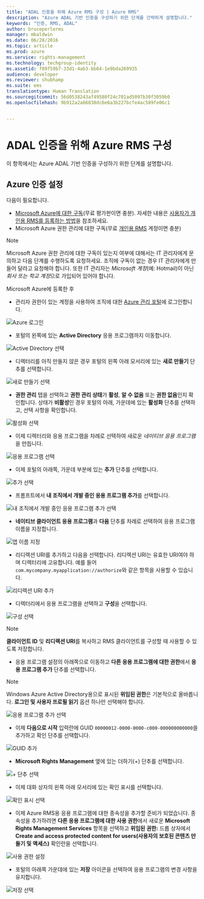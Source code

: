 ```yaml
---
title: "ADAL 인증을 위해 Azure RMS 구성 | Azure RMS"
description: "Azure ADAL 기반 인증을 구성하기 위한 단계를 간략하게 설명합니다."
keywords: "인증, RMS, ADAL"
author: bruceperlerms
manager: mbaldwin
ms.date: 06/28/2016
ms.topic: article
ms.prod: azure
ms.service: rights-management
ms.technology: techgroup-identity
ms.assetid: f89f59b7-33d1-4ab3-bb64-1e9bda269935
audience: developer
ms.reviewer: shubhamp
ms.suite: ems
translationtype: Human Translation
ms.sourcegitcommit: 56d0538243af49580f24c701ad5097b30f3059b0
ms.openlocfilehash: 9b912a2a66838dc6e6a3b227bcfe4ac589fe06c1


---
```


# ADAL 인증을 위해 Azure RMS 구성

이 항목에서는 Azure ADAL 기반 인증을 구성하기 위한 단계를 설명합니다.

## Azure 인증 설정

다음이 필요합니다.

- [Microsoft Azure에 대한 구독](https://azure.microsoft.com/en-us/)(무료 평가판이면 충분). 자세한 내용은 [사용자가 개인용 RMS를 등록하는 방법](../understand-explore/rms-for-individuals-user-sign-up.md)을 참조하세요.
- Microsoft Azure 권한 관리에 대한 구독(무료 [개인용 RMS](https://technet.microsoft.com/en-us/library/dn592127.aspx) 계정이면 충분)

> [!NOTE] 
> Microsoft Azure 권한 관리에 대한 구독이 있는지 여부에 대해서는 IT 관리자에게 문의하고 다음 단계를 수행하도록 요청하세요. 조직에 구독이 없는 경우 IT 관리자에게 만들어 달라고 요청해야 합니다. 또한 IT 관리자는 *Microsoft 계정*(예: Hotmail)이 아닌 *회사 또는 학교 계정*으로 가입되어 있어야 합니다.

Microsoft Azure에 등록한 후

- 관리자 권한이 있는 계정을 사용하여 조직에 대한 [Azure 관리 포털](https://manage.windowsazure.com)에 로그인합니다.

![Azure 로그인](../media/AzurePortalLogin.png)

- 포털의 왼쪽에 있는 **Active Directory** 응용 프로그램까지 이동합니다.

![Active Directory 선택](../media/AzureADPick.png)

- 디렉터리를 아직 만들지 않은 경우 포털의 왼쪽 아래 모서리에 있는 **새로 만들기** 단추를 선택합니다.

![새로 만들기 선택](../media/AzureNewBtn.png)

- **권한 관리** 탭을 선택하고 **권한 관리 상태**가 **활성**, **알 수 없음** 또는 **권한 없음**인지 확인합니다. 상태가 **비활성**인 경우 포털의 아래, 가운데에 있는 **활성화** 단추를 선택하고, 선택 사항을 확인합니다.

![활성화 선택](../media/RMTab.png)

- 이제 디렉터리와 응용 프로그램을 차례로 선택하여 새로운 *네이티브 응용 프로그램*을 만듭니다.

![응용 프로그램 선택](../media/CreateNativeApp.png)

- 이제 포털의 아래쪽, 가운데 부분에 있는 **추가** 단추를 선택합니다.

![추가 선택](../media/AddAppBtn.png)

- 프롬프트에서 **내 조직에서 개발 중인 응용 프로그램 추가**를 선택합니다.

![내 조직에서 개발 중인 응용 프로그램 추가 선택](../media/AddAnAppPick.png)

- **네이티브 클라이언트 응용 프로그램**과 **다음** 단추를 차례로 선택하여 응용 프로그램 이름을 지정합니다.

![앱 이름 지정](../media/TellUsInput.png)

- 리디렉션 URI를 추가하고 다음을 선택합니다.
  리디렉션 URI는 유효한 URI여야 하며 디렉터리에 고유합니다. 예를 들어 `com.mycompany.myapplication://authorize`와 같은 항목을 사용할 수 있습니다.

![리디렉션 URI 추가](../media/RedirectURI.png)

- 디렉터리에서 응용 프로그램을 선택하고 **구성**을 선택합니다.

![구성 선택](../media/ConfigYourApp.png)

>[!NOTE] 
> **클라이언트 ID** 및 **리디렉션 URI**를 복사하고 RMS 클라이언트를 구성할 때 사용할 수 있도록 저장합니다.

- 응용 프로그램 설정의 아래쪽으로 이동하고 **다른 응용 프로그램에 대한 권한**에서 **응용 프로그램 추가** 단추를 선택합니다.

>[!NOTE] 
> Windows Azure Active Directory용으로 표시된 **위임된 권한**은 기본적으로 올바릅니다. **로그인 및 사용자 프로필 읽기** 옵션 하나만 선택해야 합니다.

![응용 프로그램 추가 선택](../media/PermissionsToOtherBtn.png)

- 이제 **다음으로 시작** 입력란에 GUID `00000012-0000-0000-c000-000000000000`을 추가하고 확인 단추를 선택합니다.

![GUID 추가](../media/AddGUID.png)

- **Microsoft Rights Management** 옆에 있는 더하기(+) 단추를 선택합니다.

![+ 단추 선택](../media/ChoosePlusBtn.png)

- 이제 대화 상자의 왼쪽 아래 모서리에 있는 확인 표시를 선택합니다.

![확인 표시 선택](../media/ChooseCheck.png)

- 이제 Azure RMS용 응용 프로그램에 대한 종속성을 추가할 준비가 되었습니다. 종속성을 추가하려면 **다른 응용 프로그램에 대한 사용 권한**에서 새로운 **Microsoft Rights Management Services** 항목을 선택하고 **위임된 권한:** 드롭 상자에서 **Create and access protected content for users(사용자의 보호된 콘텐츠 만들기 및 액세스)** 확인란을 선택합니다.

![사용 권한 설정](../media/AddDependency.png)

- 포털의 아래쪽 가운데에 있는 **저장** 아이콘을 선택하여 응용 프로그램의 변경 사항을 유지합니다.

![저장 선택](../media/SaveApplication.png)



<!--HONumber=Jul16_HO3-->


